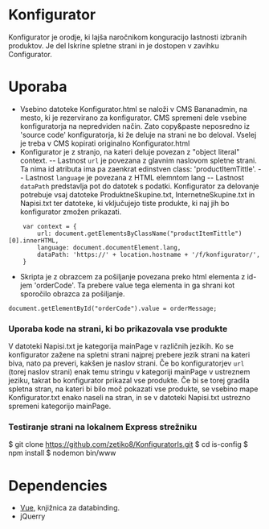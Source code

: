 # Konfigurator

Konfigurator je orodje, ki lajša naročnikom konguracijo lastnosti izbranih produktov. Je del Iskrine spletne strani in je dostopen v zavihku Configurator.

# Uporaba

  - Vsebino datoteke Konfigurator.html se naloži v CMS Bananadmin, na mesto, ki je rezervirano za konfigurator. CMS spremeni dele vsebine konfiguratorja na nepredviden način. Zato copy&paste neposredno iz 'source code' konfiguratorja, ki že deluje na strani ne bo deloval. Vselej je treba v CMS kopirati originalno Konfigurator.html  
  - Konfigurator je z stranjo, na kateri deluje povezan z "object literal" context. 
  -- Lastnost `url` je povezana z glavnim naslovom spletne strani. Ta nima id atributa ima pa zaenkrat edinstven class: 'productItemTittle'.
-- Lastnost `language` je povezana z HTML elemntom lang
-- Lastnost `dataPath` predstavlja pot do datotek s podatki. Konfigurator za delovanje potrebuje vsaj datoteke ProduktneSkupine.txt, InternetneSkupine.txt in Napisi.txt ter datoteke, ki vključujejo tiste produkte, ki naj jih bo konfigurator zmožen prikazati.  
```
    var context = {
        url: document.getElementsByClassName("productItemTittle")[0].innerHTML,
        language: document.documentElement.lang,
        dataPath: 'https://' + location.hostname + '/f/konfigurator/',
    }
```
- Skripta je z obrazcem za pošiljanje povezana preko html elementa z id-jem 'orderCode'. Ta prebere value tega elementa in ga shrani kot sporočilo obrazca za pošiljanje.
```
document.getElementById("orderCode").value = orderMessage;
```
### Uporaba kode na strani, ki bo prikazovala vse produkte
V datoteki Napisi.txt je kategorija mainPage v različnih jezikih. Ko se konfigurator zažene na spletni strani najprej prebere jezik strani na kateri biva, nato pa preveri, kakšen je naslov strani. Če bo konfiguratorjev `url` (torej naslov strani) enak temu stringu v kategoriji mainPage v ustreznem jeziku, takrat bo konfigurator prikazal vse produkte.
Če bi se torej gradila spletna stran, na kateri bi bilo moč pokazati vse produkte, se vsebino mape Konfigurator.txt enako naseli na stran, in se v datoteki Napisi.txt ustrezno spremeni kategorijo mainPage.
### Testiranje strani na lokalnem Express strežniku
$ git clone https://github.com/zetiko8/KonfiguratorIs.git
$ cd is-config
$ npm install
$ nodemon bin/www

# Dependencies
- [Vue](https://vuejs.org/), knjižnica za databinding.
- jQuerry